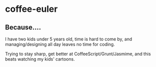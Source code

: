 coffee-euler
============

## Because....

I have two kids under 5 years old, time is hard to come by, and managing/designing all day leaves no time for coding.

Trying to stay sharp, get better at CoffeeScript/Grunt/Jasmime, and this beats watching my kids' cartoons.